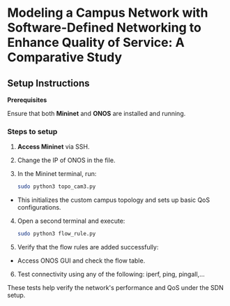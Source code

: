 # Modeling a Campus Network with Software-Defined Networking to Enhance Quality of Service: A Comparative Study 

## Setup Instructions

**Prerequisites**  

Ensure that both **Mininet** and **ONOS** are installed and running.

### Steps to setup

1. **Access Mininet** via SSH.

2. Change the IP of ONOS in the file.

3. In the Mininet terminal, run:
   ```bash
   sudo python3 topo_cam3.py
   ```
   
- This initializes the custom campus topology and sets up basic QoS configurations.

4. Open a second terminal and execute:
   ```bash
   sudo python3 flow_rule.py
   ```

5. Verify that the flow rules are added successfully:
- Access ONOS GUI and check the flow table.

6. Test connectivity using any of the following: iperf, ping, pingall,...

These tests help verify the network's performance and QoS under the SDN setup.
